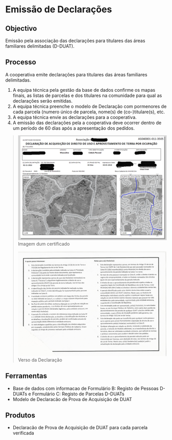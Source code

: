 # Emissão de Declarações

## Objectivo

Emissão pela associação das declarações para titulares das áreas familiares delimitadas \(D-DUAT\).

## Processo

A cooperativa emite declarações para titulares das áreas familiares delimitadas.

1. A equipa técnica pela gestão da base de dados confirme os mapas finais, as listas de parcelas e dos titulares na comunidade para qual as declarações serão emitidas.
2. A equipa técnica preenche o modelo de Declaração com pormenores de cada parcela \(numero único de parcela, nome\(s\) de \(co-\)titulare\(s\), etc.
3. A equipa técnica envie as declarações para a cooperativa.
4. A emissão das declarações pela a cooperativa deve ocorrer dentro de um período de 60 dias após a apresentação dos pedidos.

> ![](../.gitbook/assets/image.png)Imagem dum certificado
>
> ![](../.gitbook/assets/certificate_text.jpg)Verso da Declaração

## Ferramentas

* Base de dados com informacao de Formulário B: Registo de Pessoas D-DUATs e Formulário C: Registo de Parcelas D-DUATs
* Modelo de Declaracão de Prova de Acquisição de DUAT

## Produtos

* Declaracão de Prova de Acquisição de DUAT para cada parcela verificada

